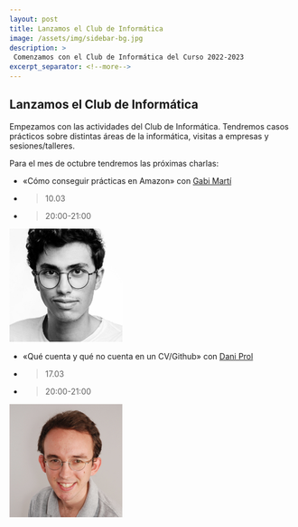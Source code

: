 ```yaml
---
layout: post
title: Lanzamos el Club de Informática
image: /assets/img/sidebar-bg.jpg
description: >
 Comenzamos con el Club de Informática del Curso 2022-2023
excerpt_separator: <!--more-->
---
```


## Lanzamos el Club de Informática

<!--more-->

Empezamos con las actividades del Club de Informática. Tendremos casos prácticos sobre distintas áreas de la informática, visitas a empresas y sesiones/talleres.

Para el mes de octubre tendremos las próximas charlas:

* «Cómo conseguir prácticas en Amazon» con <a href="https://www.linkedin.com/in/fgabrielmarti/">Gabi Martí</a>
*  > 10.03 
*  > 20:00-21:00

<img
  src="/assets/img/blog/gabi.jpg"
  alt="Alt text"
  title="Optional title"
  style="min-height:15px; overflow:hidden; max-height:200px;">


* «Qué cuenta y qué no cuenta en un CV/Github» con <a href="https://www.linkedin.com/in/dannyprol/">Dani Prol</a>
*  > 17.03
*  > 20:00-21:00

<img
  src="/assets/img/blog/dani.jpg"
  alt="Alt text"
  title="Optional title"
  style="min-height:15px; overflow:hidden; max-height:200px;">


